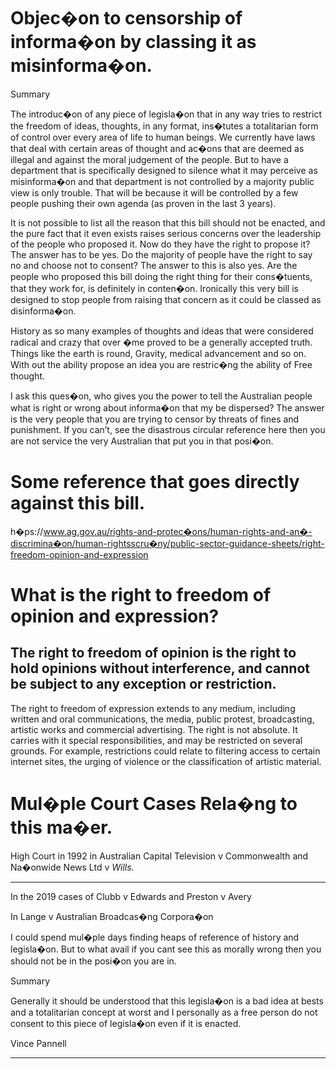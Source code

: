 # Objec�on to censorship of informa�on by classing it as misinforma�on.

Summary

The introduc�on of any piece of legisla�on that in any way tries to restrict the freedom of ideas,
thoughts, in any format, ins�tutes a totalitarian form of control over every area of life to human
beings. We currently have laws that deal with certain areas of thought and ac�ons that are deemed
as illegal and against the moral judgement of the people. But to have a department that is
specifically designed to silence what it may perceive as misinforma�on and that department is not
controlled by a majority public view is only trouble. That will be because it will be controlled by a few
people pushing their own agenda (as proven in the last 3 years).

It is not possible to list all the reason that this bill should not be enacted, and the pure fact that it
even exists raises serious concerns over the leadership of the people who proposed it. Now do they
have the right to propose it? The answer has to be yes. Do the majority of people have the right to
say no and choose not to consent? The answer to this is also yes. Are the people who proposed this
bill doing the right thing for their cons�tuents, that they work for, is definitely in conten�on.
Ironically this very bill is designed to stop people from raising that concern as it could be classed as
disinforma�on.

History as so many examples of thoughts and ideas that were considered radical and crazy that over
�me proved to be a generally accepted truth. Things like the earth is round, Gravity, medical
advancement and so on. With out the ability propose an idea you are restric�ng the ability of Free
thought.

I ask this ques�on, who gives you the power to tell the Australian people what is right or wrong
about informa�on that my be dispersed? The answer is the very people that you are trying to censor
by threats of fines and punishment. If you can’t, see the disastrous circular reference here then you
are not service the very Australian that put you in that posi�on.

# Some reference that goes directly against this bill.

h�ps://www.ag.gov.au/rights-and-protec�ons/human-rights-and-an�-discrimina�on/human-rightsscru�ny/public-sector-guidance-sheets/right-freedom-opinion-and-expression

# What is the right to freedom of opinion and expression?

## The right to freedom of opinion is the right to hold opinions without interference, and cannot be subject to any exception or restriction.

 The right to freedom of expression extends to any medium, including written and oral communications, the media, public protest, broadcasting, artistic works and commercial advertising. The right is not absolute. It carries with it special responsibilities, and may be restricted on several grounds. For example, restrictions could relate to filtering access to certain internet sites, the urging of violence or the classification of artistic material.

# Mul�ple Court Cases Rela�ng to this ma�er.
High Court in 1992 in Australian Capital Television v Commonwealth and Na�onwide News Ltd v
_Wills._


-----

In the 2019 cases of Clubb v Edwards and Preston v Avery

In Lange v Australian Broadcas�ng Corpora�on

I could spend mul�ple days finding heaps of reference of history and legisla�on. But to what avail if
you cant see this as morally wrong then you should not be in the posi�on you are in.

Summary

Generally it should be understood that this legisla�on is a bad idea at bests and a totalitarian
concept at worst and I personally as a free person do not consent to this piece of legisla�on even if it
is enacted.

Vince Pannell


-----

